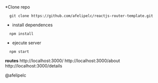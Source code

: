 *Clone repo
```
  git clone https://github.com/afelipelc/reactjs-router-template.git
```

* install dependences
```
  npm install
```

* ejecute server
```
  npm start
```

**routes**
http://localhost:3000/
http://localhost:3000/about
http://localhost:3000/details



@afelipelc
